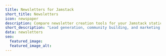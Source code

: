 ```yaml
---
title: Newsletters for Jamstack
short_title: Newsletters
icon: newspaper
description: Compare newsletter creation tools for your Jamstack static site.
short_description: "Lead generation, community building, and marketing tools."
data: newsletters
seo:
  featured_image:
  featured_image_alt:
---
```


